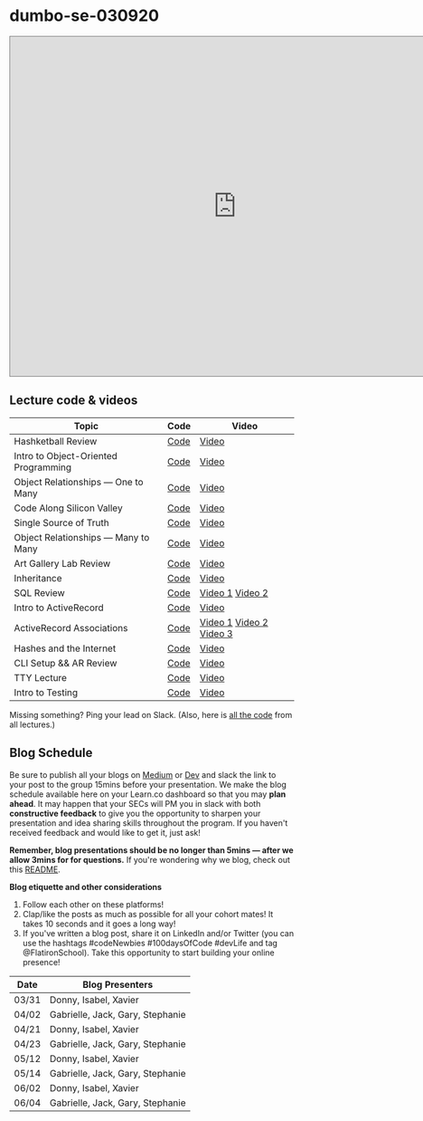 # dumbo-se-030920

<iframe src="https://calendar.google.com/calendar/b/3/embed?height=600&amp;wkst=1&amp;bgcolor=%23ffffff&amp;ctz=America%2FNew_York&amp;src=ZmxhdGlyb25zY2hvb2wuY29tX2c1M3Q2NjlxcGRxbG1kaDZxY2tpaGR0MGc4QGdyb3VwLmNhbGVuZGFyLmdvb2dsZS5jb20&amp;src=ZmxhdGlyb25zY2hvb2wuY29tX241aDBmbHNkOGY0aWU1NzNtZnY2bTg1cm4wQGdyb3VwLmNhbGVuZGFyLmdvb2dsZS5jb20&amp;color=%23B39DDB&amp;color=%23009688&amp;mode=WEEK" style="border:solid 1px #777" width="800" height="600" frameborder="0" scrolling="no"></iframe>

## Lecture code & videos
| Topic            | Code                | Video                |
| -----            | ----                | -----                |
| Hashketball Review | [Code][hashketball-code] | [Video][hashketball-vid] |
| Intro to Object-Oriented Programming | [Code][intro-object-oriented-programming-code] | [Video][intro-object-oriented-programming-video] |
| Object Relationships — One to Many | [Code][or-otm-code] | [Video][or-otm-video] |
| Code Along Silicon Valley | [Code][or-sv-code] | [Video][or-sv-video] |
| Single Source of Truth | [Code][single-source-code] | [Video][single-source-video] |
| Object Relationships — Many to Many | [Code][many-to-many-code] | [Video][many-to-many-video] |
| Art Gallery Lab Review | [Code][art-gallery-code] | [Video][art-gallery-video] |
| Inheritance | [Code][inheritance-code] | [Video][inheritance-video] |
| SQL Review | [Code][sql-review-code] | [Video 1][sql-review-1-video] [Video 2][sql-review-2-video] |
| Intro to ActiveRecord | [Code][intro-ar-code] | [Video][intro-ar-video] |
| ActiveRecord Associations | [Code][ar-associations-code] | [Video 1][ar-associations-video-1] [Video 2][ar-associations-video-2] [Video 3][ar-associations-video-3] |
| Hashes and the Internet | [Code][hashes-internet-code] | [Video][hashes-internet-vid]
| CLI Setup && AR Review | [Code][cli-code] | [Video][cli-vid]
| TTY Lecture | [Code][tty-code] | [Video][tty-vid]
| Intro to Testing | [Code][intro-test-code] | [Video][intro-test-vid]






[hashketball-code]: https://github.com/learn-co-students/dumbo-se-030920/tree/master/01-hashketball
[hashketball-vid]: https://www.youtube.com/watch?v=Of5P_XQ221k

[intro-object-oriented-programming-code]: https://github.com/learn-co-students/dumbo-se-030920/tree/master/02-oo/
[intro-object-oriented-programming-video]: http://youtu.be/b8Z1KPnpDd8
[or-otm-code]: https://github.com/learn-co-students/dumbo-se-030920/tree/master/03-one-to-many
[or-otm-video]: https://youtu.be/-_7RKGVV-mk

[or-sv-code]: https://github.com/learn-co-students/dumbo-se-030920/tree/master/04-code-along
[or-sv-video]: https://youtu.be/-zhBRG4YmwA

[single-source-code]: https://github.com/learn-co-students/dumbo-se-030920/tree/master/03-one-to-many
[single-source-video]: https://youtu.be/EsQx1SxxCMg

[many-to-many-code]: https://github.com/learn-co-students/dumbo-se-030920/tree/master/04-many-to-many
[many-to-many-video]: https://youtu.be/Gr82-ABo0zQ

[art-gallery-code]: https://github.com/learn-co-students/ruby-oo-relationships-practice-art-gallery-exercise-nyc04-seng-ft-030920
[art-gallery-video]: https://youtu.be/LRQof74VF8Y

[inheritance-code]: https://github.com/learn-co-students/dumbo-se-030920/tree/master/05-inheritance
[inheritance-video]: https://youtu.be/imibSEhafGA

[sql-review-code]: https://github.com/learn-co-students/dumbo-se-030920/tree/master/06-sql
[sql-review-1-video]: https://youtu.be/8vSWyx8mO6I
[sql-review-2-video]: https://youtu.be/EnjAYD-41d4

[intro-ar-code]: https://github.com/learn-co-students/dumbo-se-030920/tree/master/07-active-record-intro
[intro-ar-video]: https://youtu.be/_NGLomzgRj4

[ar-associations-code]: https://github.com/learn-co-students/dumbo-se-030920/tree/master/08-active-record-associations
[ar-associations-video-1]: https://youtu.be/iiv8IfuDivY
[ar-associations-video-2]: https://youtu.be/7sQENOANSSE
[ar-associations-video-3]: https://youtu.be/jFkN3D2BhsM


[cli-code]: https://github.com/learn-co-students/dumbo-se-030920/tree/master/10-cli-project
[cli-vid]: https://wework.zoom.com/rec/share/wctxIY_eqkZORc-X8RnxfIIrA9zpeaa8gCdK8vtZmU3T8Pms0VXRmLeIgqqfVe_X?startTime=1584989425000


[tty-code]: https://github.com/learn-co-students/dumbo-se-030920/tree/master/11-tty-prompt
[tty-vid]: https://wework.zoom.com/rec/share/3JNKcYDa3CRIGI3K0H3ef58oIb7paaa81yUc-aYKyk8_HqzE5-mnadO6w9rCA_PZ?startTime=1585064144000

[hashes-internet-code]: https://github.com/learn-co-students/dumbo-se-030920/tree/master/09-hashes-internet
[hashes-internet-vid]: https://youtu.be/FH_pjJkGl7E

[intro-test-code]: https://github.com/learn-co-students/dumbo-se-030920/tree/master/10-intro-to-testing
[intro-test-vid]: https://youtu.be/5AyxGpwU9FI

Missing something? Ping your lead on Slack. (Also, here is [all the code](https://github.com/learn-co-students/dumbo-se-030920) from all lectures.)

## Blog Schedule

Be sure to publish all your blogs on [Medium](https://medium.com/) or [Dev](https://dev.to) and slack the link to your post to the group 15mins before your presentation. We make the blog schedule available here on your Learn.co dashboard so that you may **plan ahead**. It may happen that your SECs will PM you in slack with both **constructive feedback** to give you the opportunity to sharpen your presentation and idea sharing skills throughout the program. If you haven't received feedback and would like to get it, just ask!

**Remember, blog presentations should be no longer than 5mins — after we allow 3mins for for questions.** If you're wondering why we blog, check out this [README](https://github.com/learn-co-curriculum/web-immersive-blogging).

**Blog etiquette and other considerations**
1. Follow each other on these platforms! 
2. Clap/like the posts as much as possible for all your cohort mates! It takes 10 seconds and it goes a long way!
3. If you've written a blog post, share it on LinkedIn and/or Twitter (you can use the hashtags #codeNewbies #100daysOfCode #devLife and tag @FlatironSchool). Take this opportunity to start building your online presence! 

| **Date** | **Blog Presenters**                                                        |
| -------- | ---------------------------------------------------------------------------|
| 03/31    | Donny, Isabel, Xavier                     |
| 04/02    | Gabrielle, Jack, Gary, Stephanie                                 |
| 04/21    | Donny, Isabel, Xavier                                |
| 04/23    | Gabrielle, Jack, Gary, Stephanie                       |
| 05/12    | Donny, Isabel, Xavier                       |
| 05/14    | Gabrielle, Jack, Gary, Stephanie                                      |
| 06/02    | Donny, Isabel, Xavier                        |
| 06/04    | Gabrielle, Jack, Gary, Stephanie                     |

